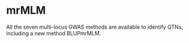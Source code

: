 # mrMLM
All the seven multi-locus GWAS methods are available to identify QTNs, including a new method BLUPmrMLM.
